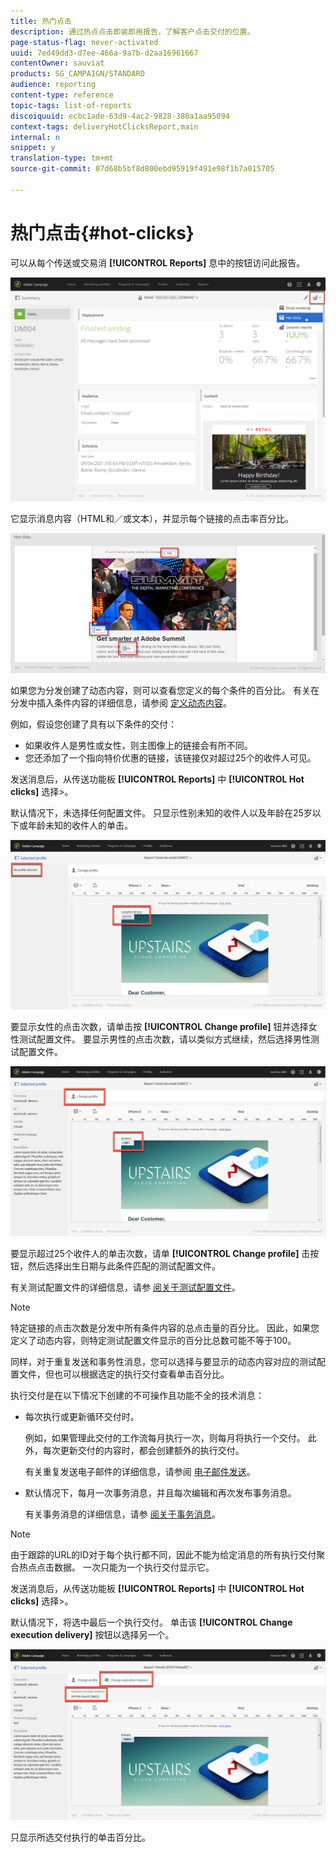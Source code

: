 ```yaml
---
title: 热门点击
description: 通过热点点击即装即用报告，了解客户点击交付的位置。
page-status-flag: never-activated
uuid: 7ed49dd3-d7ee-466a-9a7b-d2aa16961667
contentOwner: sauviat
products: SG_CAMPAIGN/STANDARD
audience: reporting
content-type: reference
topic-tags: list-of-reports
discoiquuid: ecbc1ade-63d9-4ac2-9828-380a1aa95094
context-tags: deliveryHotClicksReport,main
internal: n
snippet: y
translation-type: tm+mt
source-git-commit: 07d68b5bf8d800ebd95919f491e98f1b7a015705

---
```



# 热门点击{#hot-clicks}

可以从每个传送或交易消 **[!UICONTROL Reports]** 息中的按钮访问此报告。

![](assets/delivery_reports_hot-clicks_4.png)

它显示消息内容（HTML和／或文本），并显示每个链接的点击率百分比。

![](assets/delivery_reports_10.png)

如果您为分发创建了动态内容，则可以查看您定义的每个条件的百分比。 有关在分发中插入条件内容的详细信息，请参阅 [定义动态内容](../../designing/using/personalization.md#defining-dynamic-content-in-an-email)。

例如，假设您创建了具有以下条件的交付：

* 如果收件人是男性或女性，则主图像上的链接会有所不同。
* 您还添加了一个指向特价优惠的链接，该链接仅对超过25个的收件人可见。

发送消息后，从传送功能板 **[!UICONTROL Reports]** 中 **[!UICONTROL Hot clicks]** 选择>。

默认情况下，未选择任何配置文件。 只显示性别未知的收件人以及年龄在25岁以下或年龄未知的收件人的单击。

![](assets/delivery_reports_hot-clicks_1.png)

要显示女性的点击次数，请单击按 **[!UICONTROL Change profile]** 钮并选择女性测试配置文件。 要显示男性的点击次数，请以类似方式继续，然后选择男性测试配置文件。

![](assets/delivery_reports_hot-clicks_2.png)

要显示超过25个收件人的单击次数，请单 **[!UICONTROL Change profile]** 击按钮，然后选择出生日期与此条件匹配的测试配置文件。

有关测试配置文件的详细信息，请参 [阅关于测试配置文件](../../audiences/using/managing-test-profiles.md)。

>[!NOTE]
>
>特定链接的点击次数是分发中所有条件内容的总点击量的百分比。 因此，如果您定义了动态内容，则特定测试配置文件显示的百分比总数可能不等于100。

同样，对于重复发送和事务性消息，您可以选择与要显示的动态内容对应的测试配置文件，但也可以根据选定的执行交付查看单击百分比。

执行交付是在以下情况下创建的不可操作且功能不全的技术消息：

* 每次执行或更新循环交付时。

   例如，如果管理此交付的工作流每月执行一次，则每月将执行一个交付。 此外，每次更新交付的内容时，都会创建额外的执行交付。

   有关重复发送电子邮件的详细信息，请参阅 [电子邮件发送](../../automating/using/email-delivery.md)。

* 默认情况下，每月一次事务消息，并且每次编辑和再次发布事务消息。

   有关事务消息的详细信息，请参 [阅关于事务消息](../../channels/using/about-transactional-messaging.md)。

>[!NOTE]
>
>由于跟踪的URL的ID对于每个执行都不同，因此不能为给定消息的所有执行交付聚合热点点击数据。 一次只能为一个执行交付显示它。

发送消息后，从传送功能板 **[!UICONTROL Reports]** 中 **[!UICONTROL Hot clicks]** 选择>。

默认情况下，将选中最后一个执行交付。 单击该 **[!UICONTROL Change execution delivery]** 按钮以选择另一个。

![](assets/delivery_reports_hot-clicks_3.png)

只显示所选交付执行的单击百分比。
